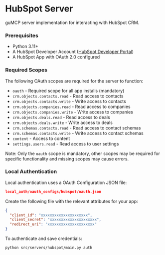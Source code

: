 # HubSpot Server

guMCP server implementation for interacting with HubSpot CRM.

### Prerequisites

- Python 3.11+
- A HubSpot Developer Account ([HubSpot Developer Portal](https://developers.hubspot.com/))
- A HubSpot App with OAuth 2.0 configured

### Required Scopes

The following OAuth scopes are required for the server to function:

- `oauth` - Required scope for all app installs (mandatory)
- `crm.objects.contacts.read` - Read access to contacts
- `crm.objects.contacts.write` - Write access to contacts
- `crm.objects.companies.read` - Read access to companies
- `crm.objects.companies.write` - Write access to companies
- `crm.objects.deals.read` - Read access to deals
- `crm.objects.deals.write` - Write access to deals
- `crm.schemas.contacts.read` - Read access to contact schemas
- `crm.schemas.contacts.write` - Write access to contact schemas
- `content` - Access to content
- `settings.users.read` - Read access to user settings

Note: Only the `oauth` scope is mandatory, other scopes may be required for specific functionality and missing scopes may cause errors.

### Local Authentication

Local authentication uses a OAuth Configuration JSON file:

```json
local_auth/oauth_configs/hubspot/oauth.json
```

Create the following file with the relevant attributes for your app:

```json
{
  "client_id": "xxxxxxxxxxxxxxxxxxxxx",
  "client_secret": "xxxxxxxxxxxxxxxxxxxxx",
  "redirect_uri": "xxxxxxxxxxxxxxxxxxxxx"
}
```

To authenticate and save credentials:

```bash
python src/servers/hubspot/main.py auth
```
